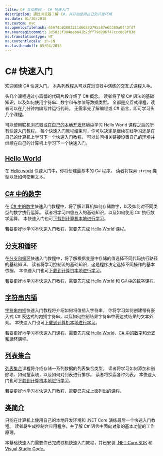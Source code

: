 ```yaml
---
title: C# 互动教程 - C# 快速入门
description: 通过浏览器了解 C#，并开始使用自己的开发环境
ms.date: 01/30/2018
ms.custom: mvc
ms.openlocfilehash: 66674b93883211d66883795587e66380a0f43fd7
ms.sourcegitcommit: 3d5d33f384eeba41b2dff79d096f47ccc8d8f03d
ms.translationtype: HT
ms.contentlocale: zh-CN
ms.lasthandoff: 05/04/2018
---
```

# <a name="c-quickstarts"></a>C# 快速入门 #

欢迎阅读 C# 快速入门。 本系列教程从可以在浏览器中演练的交互式课程入手。

头几个课程通过小篇幅的代码片段介绍了 C# 概念。 读者将了解 C# 语法的基础知识，以及如何使用字符串、数字和布尔值等数据类型。 全都是交互式课程，读者可以在几分钟内编写并运行代码。 无需事先了解编程或 C# 语言，即可学习头几个课程。

可以使用联机浏览器或[在自己的本地开发环境中](local-environment.md)学习 Hello World 课程之后的所有快速入门教程。 每个快速入门教程结束时，你可以决定是继续在线学习还是在自己的计算机上学习下一个快速入门教程。 可以访问相关链接设置自己的环境并继续在自己的计算机上学习下一个快速入门。

## <a name="hello-worldhello-worldyml"></a>[Hello World](hello-world.yml)

在 [Hello world](hello-world.yml) 快速入门中，你将创建最基本的 C# 程序。 读者将探索 `string` 类型以及如何使用文本。

## <a name="numbers-in-cnumbers-in-csharpyml"></a>[C# 中的数字](numbers-in-csharp.yml)

在 [C# 中的数字](numbers-in-csharp.yml)快速入门教程中，将了解计算机如何存储数字，以及如何对不同类型的数字执行运算。 读者将学习四舍五入的基础知识，以及如何使用 C# 执行数学运算。 本快速入门也可[下载到计算机本地进行学习](numbers-in-csharp-local.md)。

若要更好地学习本快速入门教程，需要先完成 [Hello World](hello-world.yml) 课程。

## <a name="branches-and-loopsbranches-and-loopsyml"></a>[分支和循环](branches-and-loops.yml)

在[分支和循环](branches-and-loops.yml)快速入门教程中，将了解根据变量中存储的值选择不同代码执行路径的基础知识。 读者将学习控制流的基础知识，这是程序决定选择不同操作的基本依据。 本快速入门也可[下载到计算机本地进行学习](branches-and-loops-local.md)。

若要更好地学习本快速入门教程，需要先完成 [Hello World](hello-world.yml) 和 [C# 中的数字](numbers-in-csharp.yml)课程。

## <a name="string-interpolationinterpolated-stringsyml"></a>[字符串内插](interpolated-strings.yml)

[字符串内插](interpolated-strings.yml)快速入门教程将介绍如何将值插入字符串。 你将学习如何创建带有嵌入式 C# 表达式的内插字符串，以及如何控制结果字符串中表达式结果的文本外观。 本快速入门也可[下载到计算机本地进行学习](interpolated-strings-local.md)。

若要更好地学习本快速入门课程，需要先完成 [Hello World](hello-world.yml)、[C# 中的数字](numbers-in-csharp.yml)和[分支和循环](branches-and-loops.yml)课程。

## <a name="list-collectionlist-collectionyml"></a>[列表集合](list-collection.yml)

[列表集合](list-collection.yml)课程将介绍存储一系列数据的列表集合类型。 读者将学习如何添加和删除项、如何搜索项，以及如何对列表进行排序。 读者将探索各种列表。 本快速入门也可[下载到计算机本地进行学习](arrays-and-collections.md)。

若要更好地学习本快速入门教程，需要已完成上面列出的课程。

## <a name="introduction-to-classesintroduction-to-classesmd"></a>[类简介](introduction-to-classes.md)

只能在计算机上使用自己的本地开发环境和 .NET Core 演练最后一个快速入门教程。
读者将生成控制台应用程序，并了解 C# 语言中面向对象的基本功能的工作原理。

本基础快速入门需要你已完成联机快速入门教程，并已安装 [.NET Core SDK](http://dot.net/core) 和 [Visual Studio Code](https://code.visualstudio.com/)。